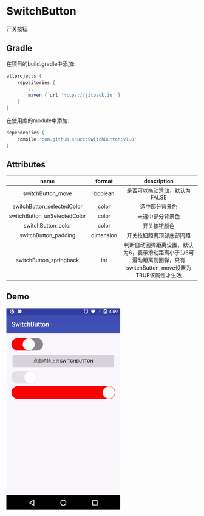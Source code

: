 # SwitchButton

开关按钮

## Gradle

在项目的build.gradle中添加:
```groovy
allprojects {
    repositories {
        ...
        maven { url 'https://jitpack.io' }
    }
}
```

在使用库的module中添加:
```groovy
dependencies {
    compile 'com.github.shucc:SwitchButton:v1.0'
}
```

## Attributes

|name|format|description|
|:---:|:---:|:---:|
| switchButton_move | boolean | 是否可以拖动滑动，默认为FALSE
| switchButton_selectedColor | color | 选中部分背景色
| switchButton_unSelectedColor | color | 未选中部分背景色
| switchButton_color | color | 开关按钮颜色
| switchButton_padding | dimension | 开关按钮距离顶部底部间距
| switchButton_springback | int | 判断自动回弹距离设置，默认为6，表示滑动距离小于1/6可滑动距离则回弹，只有switchButton_move设置为TRUE该属性才生效

## Demo

![](https://github.com/shucc/SwitchButton/blob/master/demo/demo.gif)